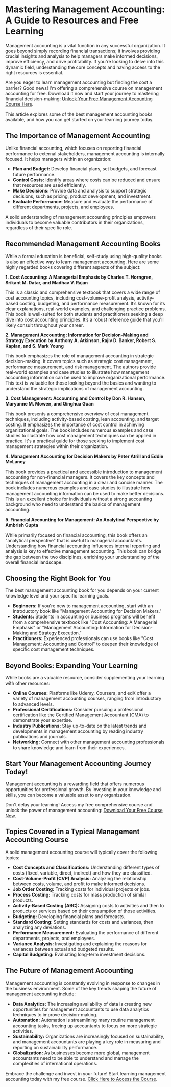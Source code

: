 # Mastering Management Accounting: A Guide to Resources and Free Learning

Management accounting is a vital function in any successful organization. It goes beyond simply recording financial transactions; it involves providing crucial insights and analysis to help managers make informed decisions, improve efficiency, and drive profitability. If you're looking to delve into this dynamic field, understanding the core concepts and having access to the right resources is essential.

Are you eager to learn management accounting but finding the cost a barrier? Good news! I'm offering a comprehensive course on management accounting for free. Download it now and start your journey to mastering financial decision-making: [Unlock Your Free Management Accounting Course Here](https://udemywork.com/management-accounting-books).

This article explores some of the best management accounting books available, and how you can get started on your learning journey today.

## The Importance of Management Accounting

Unlike financial accounting, which focuses on reporting financial performance to external stakeholders, management accounting is internally focused. It helps managers within an organization:

*   **Plan and Budget:** Develop financial plans, set budgets, and forecast future performance.
*   **Control Costs:** Identify areas where costs can be reduced and ensure that resources are used efficiently.
*   **Make Decisions:** Provide data and analysis to support strategic decisions, such as pricing, product development, and investment.
*   **Evaluate Performance:** Measure and evaluate the performance of different departments, projects, and employees.

A solid understanding of management accounting principles empowers individuals to become valuable contributors in their organizations, regardless of their specific role.

## Recommended Management Accounting Books

While a formal education is beneficial, self-study using high-quality books is also an effective way to learn management accounting. Here are some highly regarded books covering different aspects of the subject:

**1. Cost Accounting: A Managerial Emphasis by Charles T. Horngren, Srikant M. Datar, and Madhav V. Rajan**

This is a classic and comprehensive textbook that covers a wide range of cost accounting topics, including cost-volume-profit analysis, activity-based costing, budgeting, and performance measurement. It’s known for its clear explanations, real-world examples, and challenging practice problems. This book is well-suited for both students and practitioners seeking a deep dive into cost accounting principles. It’s a robust reference guide that you'll likely consult throughout your career.

**2. Management Accounting: Information for Decision-Making and Strategy Execution by Anthony A. Atkinson, Rajiv D. Banker, Robert S. Kaplan, and S. Mark Young**

This book emphasizes the role of management accounting in strategic decision-making. It covers topics such as strategic cost management, performance measurement, and risk management. The authors provide real-world examples and case studies to illustrate how management accounting information can be used to improve organizational performance. This text is valuable for those looking beyond the basics and wanting to understand the strategic implications of management accounting.

**3. Cost Management: Accounting and Control by Don R. Hansen, Maryanne M. Mowen, and Qinghua Guan**

This book presents a comprehensive overview of cost management techniques, including activity-based costing, lean accounting, and target costing. It emphasizes the importance of cost control in achieving organizational goals. The book includes numerous examples and case studies to illustrate how cost management techniques can be applied in practice. It's a practical guide for those seeking to implement cost management strategies within their organization.

**4. Management Accounting for Decision Makers by Peter Atrill and Eddie McLaney**

This book provides a practical and accessible introduction to management accounting for non-financial managers. It covers the key concepts and techniques of management accounting in a clear and concise manner. The book includes numerous examples and case studies to illustrate how management accounting information can be used to make better decisions. This is an excellent choice for individuals without a strong accounting background who need to understand the basics of management accounting.

**5. Financial Accounting for Management: An Analytical Perspective by Ambrish Gupta**

While primarily focused on financial accounting, this book offers an "analytical perspective" that is useful to managerial accountants. Understanding how financial accounting influences internal reporting and analysis is key to effective management accounting. This book can bridge the gap between the two disciplines, enriching your understanding of the overall financial landscape.

## Choosing the Right Book for You

The best management accounting book for you depends on your current knowledge level and your specific learning goals.

*   **Beginners:** If you're new to management accounting, start with an introductory book like "Management Accounting for Decision Makers."
*   **Students:** Students in accounting or business programs will benefit from a comprehensive textbook like "Cost Accounting: A Managerial Emphasis" or "Management Accounting: Information for Decision-Making and Strategy Execution."
*   **Practitioners:** Experienced professionals can use books like "Cost Management: Accounting and Control" to deepen their knowledge of specific cost management techniques.

## Beyond Books: Expanding Your Learning

While books are a valuable resource, consider supplementing your learning with other resources:

*   **Online Courses:** Platforms like Udemy, Coursera, and edX offer a variety of management accounting courses, ranging from introductory to advanced levels.
*   **Professional Certifications:** Consider pursuing a professional certification like the Certified Management Accountant (CMA) to demonstrate your expertise.
*   **Industry Publications:** Stay up-to-date on the latest trends and developments in management accounting by reading industry publications and journals.
*   **Networking:** Connect with other management accounting professionals to share knowledge and learn from their experiences.

## Start Your Management Accounting Journey Today!

Management accounting is a rewarding field that offers numerous opportunities for professional growth. By investing in your knowledge and skills, you can become a valuable asset to any organization.

Don't delay your learning! Access my free comprehensive course and unlock the power of management accounting: [Download Your Free Course Now](https://udemywork.com/management-accounting-books).

## Topics Covered in a Typical Management Accounting Course

A solid management accounting course will typically cover the following topics:

*   **Cost Concepts and Classifications:** Understanding different types of costs (fixed, variable, direct, indirect) and how they are classified.
*   **Cost-Volume-Profit (CVP) Analysis:** Analyzing the relationship between costs, volume, and profit to make informed decisions.
*   **Job Order Costing:** Tracking costs for individual projects or jobs.
*   **Process Costing:** Tracking costs for mass production of similar products.
*   **Activity-Based Costing (ABC):** Assigning costs to activities and then to products or services based on their consumption of those activities.
*   **Budgeting:** Developing financial plans and forecasts.
*   **Standard Costing:** Setting standards for costs and variances, then analyzing any deviations.
*   **Performance Measurement:** Evaluating the performance of different departments, projects, and employees.
*   **Variance Analysis:** Investigating and explaining the reasons for variances between actual and budgeted results.
*   **Capital Budgeting:** Evaluating long-term investment decisions.

## The Future of Management Accounting

Management accounting is constantly evolving in response to changes in the business environment. Some of the key trends shaping the future of management accounting include:

*   **Data Analytics:** The increasing availability of data is creating new opportunities for management accountants to use data analytics techniques to improve decision-making.
*   **Automation:** Automation is streamlining many routine management accounting tasks, freeing up accountants to focus on more strategic activities.
*   **Sustainability:** Organizations are increasingly focused on sustainability, and management accountants are playing a key role in measuring and reporting on sustainability performance.
*   **Globalization:** As businesses become more global, management accountants need to be able to understand and manage the complexities of international operations.

Embrace the challenge and invest in your future! Start learning management accounting today with my free course. [Click Here to Access the Course](https://udemywork.com/management-accounting-books).
